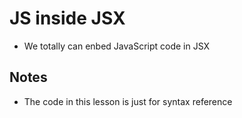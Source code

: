 # JS inside JSX
- We totally can enbed JavaScript code in JSX

## Notes
- The code in this lesson is just for syntax reference